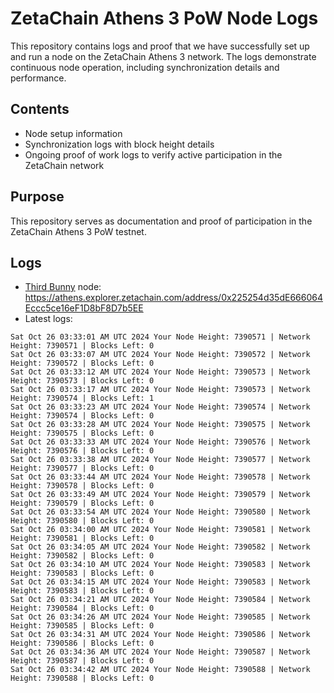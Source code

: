 # ZetaChain Athens 3 PoW Node Logs
This repository contains logs and proof that we have successfully set up and run a node on the ZetaChain Athens 3 network. The logs demonstrate continuous node operation, including synchronization details and performance.

## Contents
- Node setup information
- Synchronization logs with block height details
- Ongoing proof of work logs to verify active participation in the ZetaChain network

## Purpose
This repository serves as documentation and proof of participation in the ZetaChain Athens 3 PoW testnet.

## Logs

- [Third Bunny](https://thirdbunny.xyz/) node: https://athens.explorer.zetachain.com/address/0x225254d35dE666064Eccc5ce16eF1D8bF8D7b5EE
- Latest logs:
```
Sat Oct 26 03:33:01 AM UTC 2024 Your Node Height: 7390571 | Network Height: 7390571 | Blocks Left: 0
Sat Oct 26 03:33:07 AM UTC 2024 Your Node Height: 7390572 | Network Height: 7390572 | Blocks Left: 0
Sat Oct 26 03:33:12 AM UTC 2024 Your Node Height: 7390573 | Network Height: 7390573 | Blocks Left: 0
Sat Oct 26 03:33:17 AM UTC 2024 Your Node Height: 7390573 | Network Height: 7390574 | Blocks Left: 1
Sat Oct 26 03:33:23 AM UTC 2024 Your Node Height: 7390574 | Network Height: 7390574 | Blocks Left: 0
Sat Oct 26 03:33:28 AM UTC 2024 Your Node Height: 7390575 | Network Height: 7390575 | Blocks Left: 0
Sat Oct 26 03:33:33 AM UTC 2024 Your Node Height: 7390576 | Network Height: 7390576 | Blocks Left: 0
Sat Oct 26 03:33:38 AM UTC 2024 Your Node Height: 7390577 | Network Height: 7390577 | Blocks Left: 0
Sat Oct 26 03:33:44 AM UTC 2024 Your Node Height: 7390578 | Network Height: 7390578 | Blocks Left: 0
Sat Oct 26 03:33:49 AM UTC 2024 Your Node Height: 7390579 | Network Height: 7390579 | Blocks Left: 0
Sat Oct 26 03:33:54 AM UTC 2024 Your Node Height: 7390580 | Network Height: 7390580 | Blocks Left: 0
Sat Oct 26 03:34:00 AM UTC 2024 Your Node Height: 7390581 | Network Height: 7390581 | Blocks Left: 0
Sat Oct 26 03:34:05 AM UTC 2024 Your Node Height: 7390582 | Network Height: 7390582 | Blocks Left: 0
Sat Oct 26 03:34:10 AM UTC 2024 Your Node Height: 7390583 | Network Height: 7390583 | Blocks Left: 0
Sat Oct 26 03:34:15 AM UTC 2024 Your Node Height: 7390583 | Network Height: 7390583 | Blocks Left: 0
Sat Oct 26 03:34:21 AM UTC 2024 Your Node Height: 7390584 | Network Height: 7390584 | Blocks Left: 0
Sat Oct 26 03:34:26 AM UTC 2024 Your Node Height: 7390585 | Network Height: 7390585 | Blocks Left: 0
Sat Oct 26 03:34:31 AM UTC 2024 Your Node Height: 7390586 | Network Height: 7390586 | Blocks Left: 0
Sat Oct 26 03:34:36 AM UTC 2024 Your Node Height: 7390587 | Network Height: 7390587 | Blocks Left: 0
Sat Oct 26 03:34:42 AM UTC 2024 Your Node Height: 7390588 | Network Height: 7390588 | Blocks Left: 0
```

